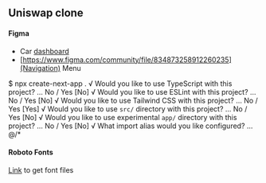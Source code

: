 ## Uniswap clone

#### Figma

- Car [dashboard](<https://www.figma.com/file/efCWSSfWDL3WIndUHv42d6/Car-Assistant-Dashboard-(Community)?node-id=0-1&t=tGIF5ow7ZYv8TJFD-0>)
- [https://www.figma.com/community/file/834873258912260235](Navigation) Menu

$ npx create-next-app .
√ Would you like to use TypeScript with this project? ... No / Yes [No]
√ Would you like to use ESLint with this project? ... No / Yes [No]
√ Would you like to use Tailwind CSS with this project? ... No / Yes [Yes]
√ Would you like to use `src/` directory with this project? ... No / Yes [No]
√ Would you like to use experimental `app/` directory with this project? ... No / Yes [No]
√ What import alias would you like configured? ... @/\*

#### Roboto Fonts

[Link](https://fonts.google.com/specimen/Roboto) to get font files
